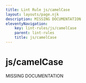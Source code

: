 ```yaml
---
title: Lint Rule js/camelCase
layout: layouts/page.njk
description: MISSING DOCUMENTATION
eleventyNavigation:
	key: lint-rules/js/camelCase
	parent: lint-rules
	title: js/camelCase
---
```


# js/camelCase

MISSING DOCUMENTATION

